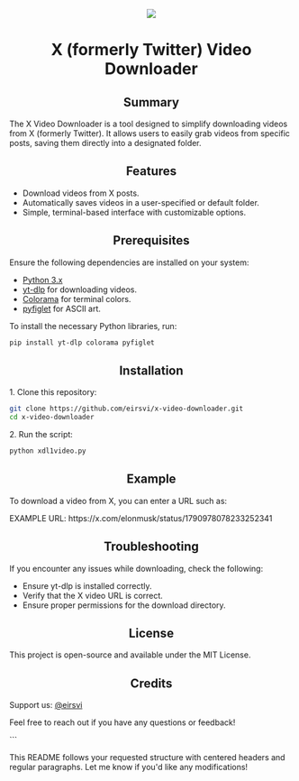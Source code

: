 
<p align="center">
  <a href="#">
    <img src="https://skillicons.dev/icons?i=git,kali,windows,powershell" />
  </a>
</p>

<h1 align="center">X (formerly Twitter) Video Downloader</h1>

<h2 align="center">Summary</h2>

<p>
The X Video Downloader is a tool designed to simplify downloading videos from X (formerly Twitter). It allows users to easily grab videos from specific posts, saving them directly into a designated folder.
</p>

<h2 align="center">Features</h2>

<ul>
  <li>Download videos from X posts.</li>
  <li>Automatically saves videos in a user-specified or default folder.</li>
  <li>Simple, terminal-based interface with customizable options.</li>
</ul>

<h2 align="center">Prerequisites</h2>

<p>Ensure the following dependencies are installed on your system:</p>

<ul>
  <li><a href="https://www.python.org/downloads/">Python 3.x</a></li>
  <li><a href="https://github.com/yt-dlp/yt-dlp">yt-dlp</a> for downloading videos.</li>
  <li><a href="https://pypi.org/project/colorama/">Colorama</a> for terminal colors.</li>
  <li><a href="https://pypi.org/project/pyfiglet/">pyfiglet</a> for ASCII art.</li>
</ul>

<p>To install the necessary Python libraries, run:</p>

```bash
pip install yt-dlp colorama pyfiglet
```

<h2 align="center">Installation</h2>

<p>1. Clone this repository:</p>

```bash
git clone https://github.com/eirsvi/x-video-downloader.git
cd x-video-downloader
```

<p>2. Run the script:</p>

```bash
python xdl1video.py
```

<h2 align="center">Example</h2>

<p>
To download a video from X, you can enter a URL such as:
</p>

<p>
EXAMPLE URL: https://x.com/elonmusk/status/1790978078233252341
</p>

<h2 align="center">Troubleshooting</h2>

<p>
If you encounter any issues while downloading, check the following:
</p>

<ul>
  <li>Ensure yt-dlp is installed correctly.</li>
  <li>Verify that the X video URL is correct.</li>
  <li>Ensure proper permissions for the download directory.</li>
</ul>

<h2 align="center">License</h2>

<p>
This project is open-source and available under the MIT License.
</p>

<h2 align="center">Credits</h2>

<p>
Support us: <a href="https://github.com/eirsvi/">@eirsvi</a>
</p>

<p>
Feel free to reach out if you have any questions or feedback!
</p>
```

This README follows your requested structure with centered headers and regular paragraphs. Let me know if you'd like any modifications!
